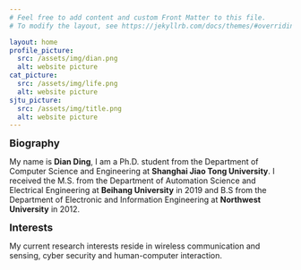 ```yaml
---
# Feel free to add content and custom Front Matter to this file.
# To modify the layout, see https://jekyllrb.com/docs/themes/#overriding-theme-defaults

layout: home
profile_picture:
  src: /assets/img/dian.png
  alt: website picture
cat_picture:
  src: /assets/img/life.png
  alt: website picture
sjtu_picture:
  src: /assets/img/title.png
  alt: website picture
---
```

<font size=4><b>Biography</b></font>

<p>
	My name is <b>Dian Ding</b>, I am a Ph.D. student from the Department of Computer Science and Engineering at <b>Shanghai Jiao Tong University</b>. I received the M.S. from the Department of Automation Science and Electrical Engineering at <b>Beihang University</b> in 2019 and B.S from the Department of Electronic and Information Engineering at <b>Northwest University</b> in 2012.
</p>

<p>
<font size=4><b>Interests</b></font>
</p>
<p>
	My current research interests reside in wireless communication and sensing, cyber security and human-computer interaction.
</p>





